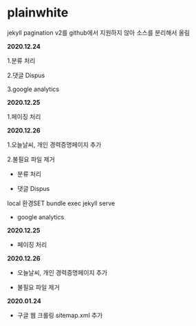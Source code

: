 # plainwhite

jekyll pagination v2를 github에서 지원하지 않아 소스를 분리해서 올림

**2020.12.24**

1.분류 처리

2.댓글 Dispus

3.google analytics

**2020.12.25**

1.페이징 처리

**2020.12.26**

1.오늘날씨, 개인 경력증명페이지 추가

2.불필요 파일 제거

- 분류 처리

- 댓글 Dispus

local 환경SET
bundle exec jekyll serve

- google analytics

**2020.12.25**

- 페이징 처리

**2020.12.26**

- 오늘날씨, 개인 경력증명페이지 추가

- 불필요 파일 제거

**2020.01.24**

- 구글 웹 크롤링 sitemap.xml 추가
